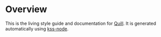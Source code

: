 # Overview

This is the living style guide and documentation for [Quill](http://github.com/crowdstart/quill). It is generated automatically using [kss-node](https://github.com/kss-node/kss-node).
